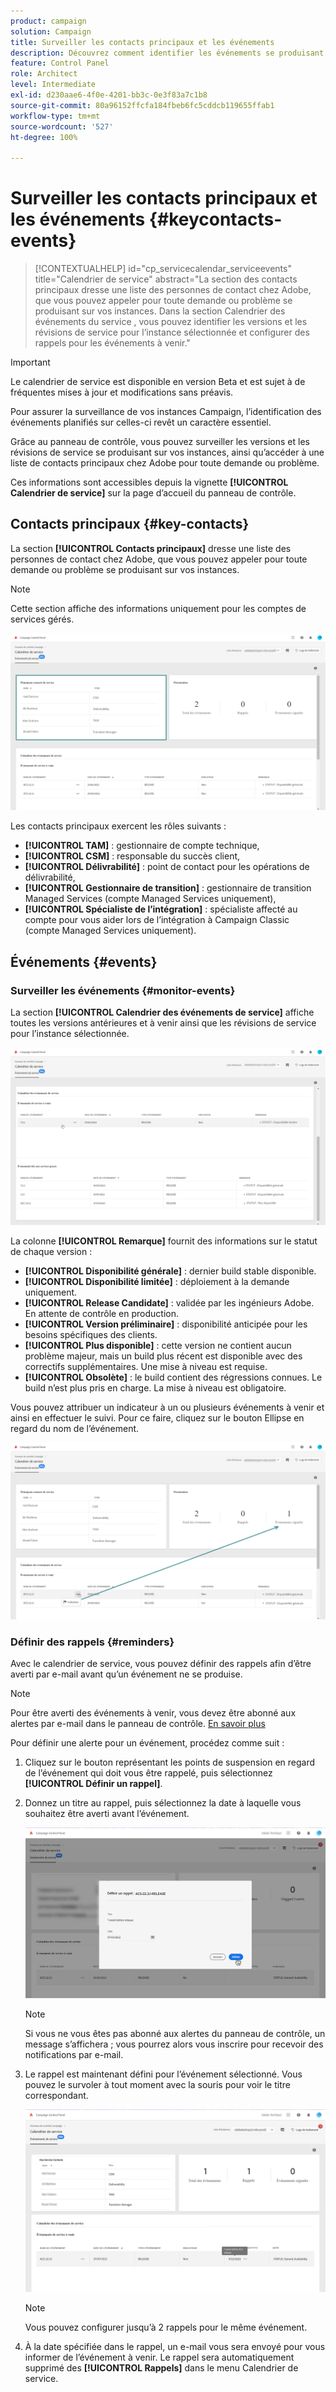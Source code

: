 ```yaml
---
product: campaign
solution: Campaign
title: Surveiller les contacts principaux et les événements
description: Découvrez comment identifier les événements se produisant sur vos instances et les contacts principaux chez Adobe.
feature: Control Panel
role: Architect
level: Intermediate
exl-id: d230aae6-4f0e-4201-bb3c-0e3f83a7c1b8
source-git-commit: 80a96152ffcfa184fbeb6fc5cddcb119655ffab1
workflow-type: tm+mt
source-wordcount: '527'
ht-degree: 100%

---
```


# Surveiller les contacts principaux et les événements {#keycontacts-events}

>[!CONTEXTUALHELP]
>id="cp_servicecalendar_serviceevents"
>title="Calendrier de service"
>abstract="La section des contacts principaux dresse une liste des personnes de contact chez Adobe, que vous pouvez appeler pour toute demande ou problème se produisant sur vos instances. Dans la section Calendrier des événements du service , vous pouvez identifier les versions et les révisions de service pour l’instance sélectionnée et configurer des rappels pour les événements à venir."

>[!IMPORTANT]
>
>Le calendrier de service est disponible en version Beta et est sujet à de fréquentes mises à jour et modifications sans préavis.

Pour assurer la surveillance de vos instances Campaign, l’identification des événements planifiés sur celles-ci revêt un caractère essentiel.

Grâce au panneau de contrôle, vous pouvez surveiller les versions et les révisions de service se produisant sur vos instances, ainsi qu’accéder à une liste de contacts principaux chez Adobe pour toute demande ou problème.

Ces informations sont accessibles depuis la vignette **[!UICONTROL Calendrier de service]** sur la page d’accueil du panneau de contrôle.

## Contacts principaux {#key-contacts}

La section **[!UICONTROL Contacts principaux]** dresse une liste des personnes de contact chez Adobe, que vous pouvez appeler pour toute demande ou problème se produisant sur vos instances.

>[!NOTE]
>
>Cette section affiche des informations uniquement pour les comptes de services gérés.

![](assets/service-events-contacts.png)

Les contacts principaux exercent les rôles suivants :

* **[!UICONTROL TAM]** : gestionnaire de compte technique,
* **[!UICONTROL CSM]** : responsable du succès client,
* **[!UICONTROL Délivrabilité]** : point de contact pour les opérations de délivrabilité,
* **[!UICONTROL Gestionnaire de transition]** : gestionnaire de transition Managed Services (compte Managed Services uniquement),
* **[!UICONTROL Spécialiste de l’intégration]** : spécialiste affecté au compte pour vous aider lors de l’intégration à Campaign Classic (compte Managed Services uniquement).

## Événements {#events}

### Surveiller les événements {#monitor-events}

La section **[!UICONTROL Calendrier des événements de service]** affiche toutes les versions antérieures et à venir ainsi que les révisions de service pour l’instance sélectionnée.

![](assets/service-events-calendar.png)

La colonne **[!UICONTROL Remarque]** fournit des informations sur le statut de chaque version :

* **[!UICONTROL Disponibilité générale]** : dernier build stable disponible.
* **[!UICONTROL Disponibilité limitée]** : déploiement à la demande uniquement.
* **[!UICONTROL Release Candidate]** : validée par les ingénieurs Adobe. En attente de contrôle en production.
* **[!UICONTROL Version préliminaire]** : disponibilité anticipée pour les besoins spécifiques des clients.
* **[!UICONTROL Plus disponible]** : cette version ne contient aucun problème majeur, mais un build plus récent est disponible avec des correctifs supplémentaires. Une mise à niveau est requise.
* **[!UICONTROL Obsolète]** : le build contient des régressions connues.
Le build n’est plus pris en charge. La mise à niveau est obligatoire.

Vous pouvez attribuer un indicateur à un ou plusieurs événements à venir et ainsi en effectuer le suivi. Pour ce faire, cliquez sur le bouton Ellipse en regard du nom de l’événement.

![](assets/service-events-flag.png)

### Définir des rappels {#reminders}

Avec le calendrier de service, vous pouvez définir des rappels afin d’être averti par e-mail avant qu’un événement ne se produise.

>[!NOTE]
>
>Pour être averti des événements à venir, vous devez être abonné aux alertes par e-mail dans le panneau de contrôle. [En savoir plus](../performance-monitoring/using/email-alerting.md)

Pour définir une alerte pour un événement, procédez comme suit :

1. Cliquez sur le bouton représentant les points de suspension en regard de l’événement qui doit vous être rappelé, puis sélectionnez **[!UICONTROL Définir un rappel]**.

1. Donnez un titre au rappel, puis sélectionnez la date à laquelle vous souhaitez être averti avant l’événement.

   ![](assets/service-events-set-reminder.png)

   >[!NOTE]
   >
   >Si vous ne vous êtes pas abonné aux alertes du panneau de contrôle, un message s’affichera ; vous pourrez alors vous inscrire pour recevoir des notifications par e-mail.

1. Le rappel est maintenant défini pour l’événement sélectionné. Vous pouvez le survoler à tout moment avec la souris pour voir le titre correspondant.

   ![](assets/service-events-reminder.png)

   >[!NOTE]
   >
   >Vous pouvez configurer jusqu’à 2 rappels pour le même événement.

1. À la date spécifiée dans le rappel, un e-mail vous sera envoyé pour vous informer de l’événement à venir. Le rappel sera automatiquement supprimé des **[!UICONTROL Rappels]** dans le menu Calendrier de service.
